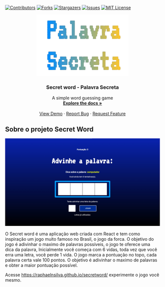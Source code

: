 [![Contributors][contributors-shield]][contributors-url]
[![Forks][forks-shield]][forks-url]
[![Stargazers][stars-shield]][stars-url]
[![Issues][issues-shield]][issues-url]
[![MIT License][license-shield]][license-url]

<div align="center">
  <a href="https://raphaelnsilva.github.io/secretword/">
    <img src="public/logo.png" alt="Logo" width="300" height="200">
  </a>

  <h3 align="center">Secret word - Palavra Secreta</h3>

  <p align="center">
    A simple word guessing game 
    <br />
    <a href="https://github.com/othneildrew/Best-README-Template"><strong>Explore the docs »</strong></a>
    <br />
    <br />
    <a href="https://github.com/othneildrew/Best-README-Template">View Demo</a>
    ·
    <a href="https://github.com/othneildrew/Best-README-Template/issues">Report Bug</a>
    ·
    <a href="https://github.com/othneildrew/Best-README-Template/issues">Request Feature</a>
  </p>
</div>

## Sobre o projeto Secret Word

[![Product Name Screen Shot][product-screenshot]](https://example.com)

O Secret word é uma aplicação web criada com React e tem como inspiração um jogo muito famoso no Brasil, o jogo da forca. O objetivo do jogo é adivinhar o maximo de palavras possíveis, o jogo te oferece uma dica da palavra, Inicialmente você começa com 6 vidas, toda vez que você erra uma letra, você perde 1 vida. O jogo marca a pontuação no topo, cada palavra certa vale 100 pontos. O objetivo é adivinhar o maximo de palavras e obter a maior pontuação possível.

Acesse https://raphaelnsilva.github.io/secretword/ experimente o jogo você mesmo.

[product-screenshot]: public/game-print.jpeg

[contributors-shield]: https://img.shields.io/github/contributors/raphaelnsilva/secretword.svg?style=for-the-badge
[contributors-url]: https://github.com/raphaelnsilva/secretword/graphs/contributors
[forks-shield]: https://img.shields.io/github/forks/raphaelnsilva/secretword.svg?style=for-the-badge
[forks-url]: https://github.com/raphaelnsilva/secretword/network/members
[stars-shield]: https://img.shields.io/github/stars/raphaelnsilva/secretword.svg?style=for-the-badge
[stars-url]: https://github.com/raphaelnsilva/secretword/stargazers
[issues-shield]: https://img.shields.io/github/issues/raphaelnsilva/secretword.svg?style=for-the-badge
[issues-url]: https://github.com/raphaelnsilva/secretword/issues
[license-shield]: https://img.shields.io/github/license/raphaelnsilva/secretword.svg?style=for-the-badge
[license-url]: https://github.com/raphaelnsilva/secretword/blob/master/LICENSE.txt
